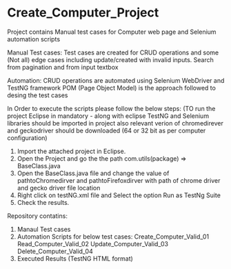 # Create_Computer_Project
Project contains Manual test cases for Computer web page and Selenium automation scripts

Manual Test cases:
Test cases are created for CRUD operations and some (Not all) edge cases including update/created with invalid inputs.
Search from pagination and from input textbox

Automation:
CRUD operations are automated using Selenium WebDriver and TestNG framework
POM (Page Object Model) is the approach followed to desing the test cases

In Order to execute the scripts please follow the below steps:
(TO run the project Eclipse in mandatory - along with eclipse TestNG and Selenium libraries should be imported in project also relevant verion of chromedirever and geckodriver should be downloaded (64 or 32 bit as per computer configuration)
1. Import the attached project in Eclipse.
2. Open the Project and go the the path com.utils(package) => BaseClass.java
3. Open the BaseClass.java file and change the value of pathtoChromedirver and pathtoFirefoxdirver with path of chrome driver and gecko driver file location
4. Right click on testNG.xml file and Select the option Run as TestNg Suite
5. Check the results.


Repository contatins:
1. Manaul Test cases
2. Automation Scripts for below test cases:
   Create_Computer_Valid_01
   Read_Computer_Valid_02
   Update_Computer_Valid_03
   Delete_Computer_Valid_04
3. Executed Results (TestNG HTML format) 
